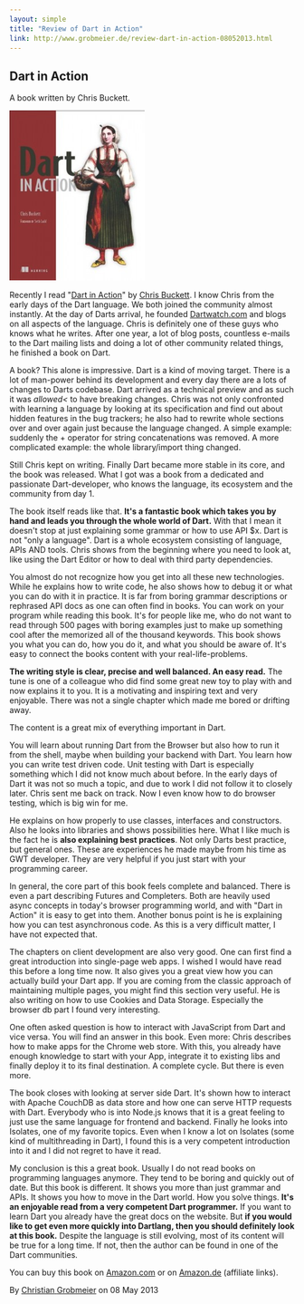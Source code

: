 ```yaml
---
layout: simple
title: "Review of Dart in Action"
link: http://www.grobmeier.de/review-dart-in-action-08052013.html
---
```



## Dart in Action

A book written by Chris Buckett. 

![Dart in Action](/img/books/dart-in-action.jpg "Dart in Action by Chris Buckett")

Recently I read "<a href="http://www.manning.com/buckett/" target="_blank">Dart in Action</a>" by <a href="http://dartwatch.com" target="_blank">Chris Buckett</a>. I know Chris from the early days of the Dart language. We both joined the community almost instantly. At the day of Darts arrival, he founded <a href="http://Dartwatch.com" target="_blank">Dartwatch.com</a> and blogs on all aspects of the language. Chris is definitely one of these guys who knows what he writes. After one year, a lot of blog posts, countless e-mails to the Dart mailing lists and doing a lot of other community related things, he finished a book on Dart.

A book? This alone is impressive. Dart is a kind of moving target. There is a lot of man-power behind its development and every day there are a lots of changes to Darts codebase. Dart arrived as a technical preview and as such it was *allowed<* to have breaking changes. Chris was not only confronted with learning a language by looking at its specification and find out about hidden features in the bug trackers; he also had to rewrite whole sections over and over again just because the language changed. A simple example: suddenly the + operator for string concatenations was removed. A more complicated example: the whole library/import thing changed.

Still Chris kept on writing. Finally Dart became more stable in its core, and the book was released. What I got was a book from a dedicated and passionate Dart-developer, who knows the language, its ecosystem and the community from day 1.

The book itself reads like that. **It's a fantastic book which takes you by hand and leads you through the whole world of Dart.** With that I mean it doesn't stop at just explaining some grammar or how to use API $x. Dart is not "only a language". Dart is a whole ecosystem consisting of language, APIs AND tools. Chris shows from the beginning where you need to look at, like using the Dart Editor or how to deal with third party dependencies.

You almost do not recognize how you get into all these new technologies. While he explains how to write code, he also shows how to debug it or what you can do with it in practice. It is far from boring grammar descriptions or rephrased API docs as one can often find in books. You can work on your program while reading this book. It's for people like me, who do not want to read through 500 pages with boring examples just to make up something cool after the memorized all of the thousand keywords. This book shows you what you can do, how you do it, and what you should be aware of. It's easy to connect the books content with your real-life-problems.

**The writing style is clear, precise and well balanced. An easy read.** The tune is one of a colleague who did find some great new toy to play with and now explains it to you. It is a motivating and inspiring text and very enjoyable. There was not a single chapter which made me bored or drifting away.

The content is a great mix of everything important in Dart.

You will learn about running Dart from the Browser but also how to run it from the shell, maybe when building your backend with Dart. You learn how you can write test driven code. Unit testing with Dart is especially something which I did not know much about before. In the early days of Dart it was not so much a topic, and due to work I did not follow it to closely later. Chris sent me back on track. Now I even know how to do browser testing, which is big win for me.

He explains on how properly to use classes, interfaces and constructors. Also he looks into libraries and shows possibilities here. What I like much is the fact he is **also explaining best practices**. Not only Darts best practice, but general ones. These are experiences he made maybe from his time as GWT developer. They are very helpful if you just start with your programming career.

In general, the core part of this book feels complete and balanced. There is even a part describing Futures and Completers. Both are heavily used async concepts in today's browser programming world, and with "Dart in Action" it is easy to get into them. Another bonus point is he is explaining how you can test asynchronous code. As this is a very difficult matter, I have not expected that.

The chapters on client development are also very good. One can first find a great introduction into single-page web apps. I wished I would have read this before a long time now. It also gives you a great view how you can actually build your Dart app. If you are coming from the classic approach of maintaining multiple pages, you might find this section very useful. He is also writing on how to use Cookies and Data Storage. Especially the browser db part I found very interesting.

One often asked question is how to interact with JavaScript from Dart and vice versa. You will find an answer in this book. Even more: Chris describes how to make apps for the Chrome web store. With this, you already have enough knowledge to start with your App, integrate it to existing libs and finally deploy it to its final destination. A complete cycle. But there is even more.

The book closes with looking at server side Dart. It's shown how to interact with Apache CouchDB as data store and how one can serve HTTP requests with Dart. Everybody who is into Node.js knows that it is a great feeling to just use the same language for frontend and backend. Finally he looks into Isolates, one of my favorite topics. Even when I know a lot on Isolates (some kind of multithreading in Dart), I found this is a very competent introduction into it and I did not regret to have it read.

My conclusion is this a great book. Usually I do not read books on programming languages anymore. They tend to be boring and quickly out of date. But this book is different. It shows you more than just grammar and APIs. It shows you how to move in the Dart world. How you solve things. **It's an enjoyable read from a very competent Dart programmer.** If you want to learn Dart you already have the great docs on the website. But **if you would like to get even more quickly into Dartlang, then you should definitely look at this book.** Despite the language is still evolving, most of its content will be true for a long time. If not, then the author can be found in one of the Dart communities.

You can buy this book on <a class="trans" href="http://www.amazon.com/gp/product/1617290866/ref=as_li_qf_sp_asin_il_tl?ie=UTF8&amp;camp=1789&amp;creative=9325&amp;creativeASIN=1617290866&amp;linkCode=as2&amp;tag=christgrobme-20" target="_blank">Amazon.com</a>&nbsp;or on <a href="http://www.amazon.de/gp/product/1617290866/ref=as_li_qf_sp_asin_il_tl?ie=UTF8&amp;camp=1638&amp;creative=6742&amp;creativeASIN=1617290866&amp;linkCode=as2&amp;tag=neoteccde-21" target="_blank">Amazon.de</a>&nbsp;(affiliate links).

   

By <span itemprop="author" class="h-card">
<a itemscope="" itemtype="http://schema.org/Person" href="https://plus.google.com/102440702937210603575?rel=author">
<span class="p-given-name" itemprop="givenName">Christian</span> <span class="p-family-name" itemprop="familyName">Grobmeier</span></a>
</span> on <time class="dt-published" itemprop="datePublished" datetime="2013-05-08">08 May 2013</time>